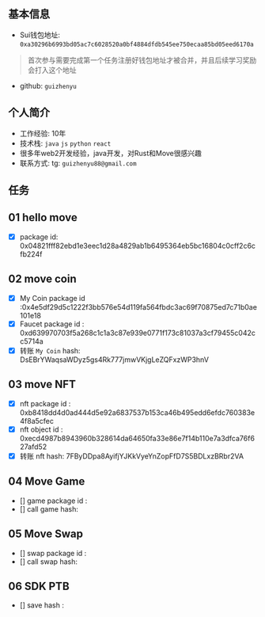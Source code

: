 ## 基本信息
- Sui钱包地址: `0xa30296b6993bd05ac7c6028520a0bf4884dfdb545ee750ecaa85bd05eed6170a`
> 首次参与需要完成第一个任务注册好钱包地址才被合并，并且后续学习奖励会打入这个地址
- github: `guizhenyu`

## 个人简介
- 工作经验: 10年
- 技术栈:  `java` `js` `python` `react`
- 很多年web2开发经验，java开发，对Rust和Move很感兴趣
- 联系方式: tg: `guizhenyu88@gmail.com` 

## 任务

##   01 hello move  
- [x] package id: 0x04821fff82ebd1e3eec1d28a4829ab1b6495364eb5bc16804c0cff2c6cfb224f

##   02 move coin
- [x] My Coin package id :0x4e5df29d5c1222f3bb576e54d119fa564fbdc3ac69f70875ed7c71b0ae101e18
- [x] Faucet package id : 0xd639970703f5a268c1c1a3c87e939e0771f173c81037a3cf79455c042cc5714a
- [x] 转账 `My Coin` hash: DsEBrYWaqsaWDyz5gs4Rk777jmwVKjgLeZQFxzWP3hnV

##   03 move NFT
- [x] nft package id : 0xb8418dd4d0ad444d5e92a6837537b153ca46b495edd6efdc760383e4f8a5cfec
- [x] nft object id : 0xecd4987b8943960b328614da64650fa33e86e7f14b110e7a3dfca76f627afd52
- [x] 转账 nft  hash: 7FByDDpa8AyifjYJKkVyeYnZopFfD7S5BDLxzBRbr2VA

##   04 Move Game
- [] game package id :
- [] call game hash:

##   05 Move Swap
- [] swap package id :
- [] call swap hash:

##   06 SDK PTB
- [] save hash :
